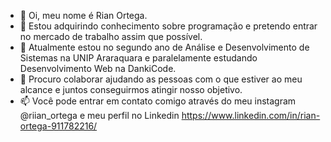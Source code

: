 - 👋 Oi, meu nome é Rian Ortega.
- 👀 Estou adquirindo conhecimento sobre programação e pretendo entrar no mercado de trabalho assim que possível.
- 🌱 Atualmente estou no segundo ano de Análise e Desenvolvimento de Sistemas na UNIP Araraquara e paralelamente estudando Desenvolvimento Web na DankiCode.
- 💞️ Procuro colaborar ajudando as pessoas com o que estiver ao meu alcance e juntos conseguirmos atingir nosso objetivo.
- 📫 Você pode entrar em contato comigo através do meu instagram @riian_ortega e meu perfil no Linkedin https://www.linkedin.com/in/rian-ortega-911782216/


<!--
**RiianOrtega/RiianOrtega** is a ✨ _special_ ✨ repository because its `README.md` (this file) appears on your GitHub profile.

-->
